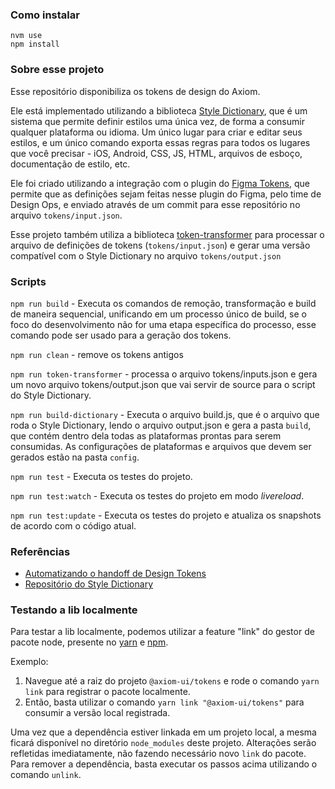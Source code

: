 ### Como instalar
```
nvm use
npm install
```

### Sobre esse projeto
Esse repositório disponibiliza os tokens de design do Axiom.

Ele está implementado utilizando a biblioteca [Style Dictionary](https://amzn.github.io/style-dictionary), que é um sistema que permite definir estilos uma única vez, de forma a consumir qualquer plataforma ou idioma. Um único lugar para criar e editar seus estilos, e um único comando exporta essas regras para todos os lugares que você precisar - iOS, Android, CSS, JS, HTML, arquivos de esboço, documentação de estilo, etc.

Ele foi criado utilizando a integração com o plugin do [Figma Tokens](https://www.figmatokens.com/), que permite que as definições sejam feitas nesse plugin do Figma, pelo time de Design Ops, e enviado através de um commit para esse repositório no arquivo `tokens/input.json`.

Esse projeto também utiliza a biblioteca [token-transformer](https://www.npmjs.com/package/token-transformer) para processar o arquivo de definições de tokens (`tokens/input.json`) e gerar uma versão compatível com o Style Dictionary no arquivo `tokens/output.json`

### Scripts

`npm run build` -  Executa os comandos de remoção, transformação e build de maneira sequencial, unificando em um processo único de build, se o foco do desenvolvimento não for uma etapa específica do processo, esse comando pode ser usado para a geração dos tokens.

`npm run clean` - remove os tokens antigos

`npm run token-transformer` -  processa o arquivo tokens/inputs.json e gera um novo arquivo tokens/output.json que vai servir de source para o script do Style Dictionary.

`npm run build-dictionary` -  Executa o arquivo build.js, que é o arquivo que roda o Style Dictionary, lendo o arquivo output.json e gera a pasta `build`, que contém dentro dela todas as plataformas prontas para serem consumidas.
As configurações de plataformas e arquivos que devem ser gerados estão na pasta `config`.

`npm run test` -  Executa os testes do projeto.

`npm run test:watch` -  Executa os testes do projeto em modo *livereload*.

`npm run test:update` - Executa os testes do projeto e atualiza os snapshots de acordo com o código atual.


### Referências
- [Automatizando o handoff de Design Tokens](https://dsvault.io/automatizando-handoff-design-tokens/#nao-sofra)
- [Repositório do Style Dictionary](https://github.com/amzn/style-dictionary)

### Testando a lib localmente

Para testar a lib localmente, podemos utilizar a feature "link" do gestor de pacote node, presente no [yarn](https://classic.yarnpkg.com/en/docs/cli/link) e [npm](https://docs.npmjs.com/cli/v8/commands/npm-link).

Exemplo:
1. Navegue até a raiz do projeto `@axiom-ui/tokens` e rode o comando `yarn link` para registrar o pacote localmente.
2. Então, basta utilizar o comando `yarn link "@axiom-ui/tokens"` para consumir a versão local registrada.

Uma vez que a dependência estiver linkada em um projeto local, a mesma ficará disponível no diretório `node_modules` deste projeto. Alterações serão refletidas imediatamente, não fazendo necessário novo `link` do pacote. <br>
Para remover a dependência, basta executar os passos acima utilizando o comando `unlink`.